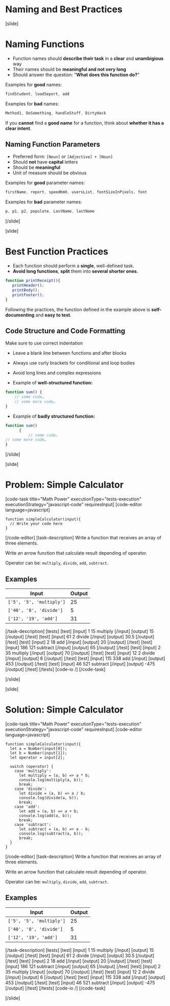 # Naming and Best Practices

[slide]
# Naming Functions

- Function names should **describe their task** in a **clear** and **unambigious** way
 - Their names should be **meaningful and not very long**
 - Should answer the question: "**What does this function do?**"

Examples for **good** names:
```js
findStudent, loadSeport, add
```

Examples for **bad** names:

```js
Method1, DoSomething, handleStuff, DirtyHack
```

If you **cannot** find a **good name** for a function, think about **whether it has a clear intent**.

## Naming Function Parameters

 - Preferred form: `[Noun]` or `[Adjective] + [Noun]`
 - Should **not** have **capital** letters
 - Should be **meaningful**
 - Unit of measure should be obvious

Examples for **good** parameter names:

```js
firstName, report, speedKmH, usersList, fontSizeInPixels, font
```

Examples for **bad** parameter names:

```js
p, p1, p2, populate, LastName, lastName
```
[/slide]

[slide]

# Best Function Practices

 - Each function should perform a **single**, well-defined task.
 - **Avoid long functions**, **split** them into **several shorter ones**.

 ```js
 function printReceipt(){
    printHeader();
    printBody();
    printFooter();
}
 ```

 Following the practices, the function defined in the example above is **self-documenting** and **easy to test**.

## Code Structure and Code Formatting

Make sure to use correct indentation
- Leave a blank line between functions and after blocks
- Always use curly brackets for conditional and loop bodies
- Avoid long lines and complex expressions

- Example of **well-structured function:**

```js
function sum() {
    // some code…
    // some more code…
}
```

- Example of **badly structured function:**

```js
function sum()
      {
          // some code…
// some more code…
}
```

[/slide]

[slide]
# Problem: Simple Calculator
[code-task title="Math Power" executionType="tests-execution" executionStrategy="javascript-code" requiresInput]
[code-editor language=javascript]
```
function simpleCalculator(input){
  // Write your code here
}
```
[/code-editor]
[task-description]
Write a function that receives an array of three elements. 

Write an arrow function that calculate result depending of operator. 

Operator can be: `multiply`, `divide`, `add`, `subtract`.

## Examples
| **Input** | **Output** |
| --- | --- |
|`['5', '5', 'multiply']` | 25 |
|`['40', '8', 'divide']` | 5 |
|`['12', '19', 'add']` | 31 |

[/task-description]
[tests]
[test]
[input]
1
15
multiply
[/input]
[output]
15
[/output]
[/test]
[test]
[input]
61
2
divide
[/input]
[output]
30.5
[/output]
[/test]
[test]
[input]
2
18
add
[/input]
[output]
20
[/output]
[/test]
[test]
[input]
186
121
subtract
[/input]
[output]
65
[/output]
[/test]
[test]
[input]
2
35
multiply
[/input]
[output]
70
[/output]
[/test]
[test]
[input]
12
2
divide
[/input]
[output]
6
[/output]
[/test]
[test]
[input]
115
338
add
[/input]
[output]
453
[/output]
[/test]
[test]
[input]
46
521
subtract
[/input]
[output]
\-475
[/output]
[/test]
[/tests]
[code-io /]
[/code-task]

[/slide]

[slide]
# Solution: Simple Calculator
[code-task title="Math Power" executionType="tests-execution" executionStrategy="javascript-code" requiresInput]
[code-editor language=javascript]
```
function simpleCalculator(input){
  let a = Number(input[0]);
  let b = Number(input[1]);  
  let operator = input[2];
  
  switch (operator) {
    case 'multiply':
      let multiply = (a, b) => a * b;
      console.log(multiply(a, b));
      break;
    case 'divide':
      let divide = (a, b) => a / b;
      console.log(divide(a, b));
      break;
    case 'add':
      let add = (a, b) => a + b;
      console.log(add(a, b));
      break;
    case 'subtract':
      let subtract = (a, b) => a - b;
      console.log(subtract(a, b));
      break;
  }
}
```
[/code-editor]
[task-description]
Write a function that receives an array of three elements. 

Write an arrow function that calculate result depending of operator. 

Operator can be: `multiply`, `divide`, `add`, `subtract`.

## Examples
| **Input** | **Output** |
| --- | --- |
|`['5', '5', 'multiply']` | 25 |
|`['40', '8', 'divide']` | 5 |
|`['12', '19', 'add']` | 31 |

[/task-description]
[tests]
[test]
[input]
1
15
multiply
[/input]
[output]
15
[/output]
[/test]
[test]
[input]
61
2
divide
[/input]
[output]
30.5
[/output]
[/test]
[test]
[input]
2
18
add
[/input]
[output]
20
[/output]
[/test]
[test]
[input]
186
121
subtract
[/input]
[output]
65
[/output]
[/test]
[test]
[input]
2
35
multiply
[/input]
[output]
70
[/output]
[/test]
[test]
[input]
12
2
divide
[/input]
[output]
6
[/output]
[/test]
[test]
[input]
115
338
add
[/input]
[output]
453
[/output]
[/test]
[test]
[input]
46
521
subtract
[/input]
[output]
\-475
[/output]
[/test]
[/tests]
[code-io /]
[/code-task]

[/slide]